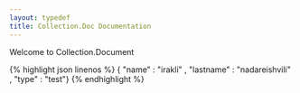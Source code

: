 ```yaml
---
layout: typedef
title: Collection.Doc Documentation
---
```


Welcome to Collection.Document 

{% highlight json linenos %}
{ "name"     : "irakli"
, "lastname" : "nadareishvili"
, "type"	 : "test"}
{% endhighlight %}
